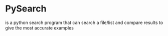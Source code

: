 # PySearch
is a python search program that can search a file/list and compare results to give the most accurate examples